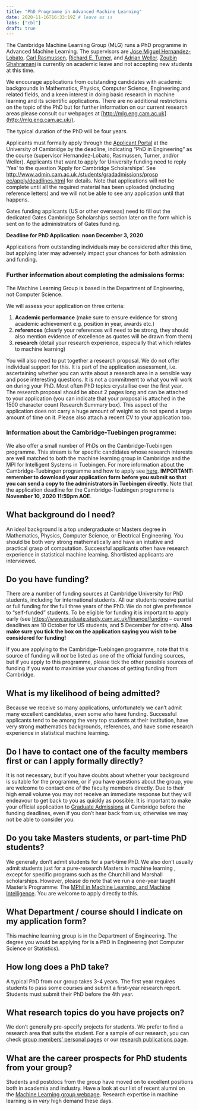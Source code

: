 ```yaml
---
title: "PhD Programme in Advanced Machine Learning"
date: 2020-11-16T16:33:19Z # leave as is
labs: ["cbl"]
draft: true
---
```


The Cambridge Machine Learning Group (MLG) runs a PhD programme in Advanced Machine Learning. The supervisors are [Jose Miguel Hernandez-Lobato](https://jmhl.org/ "Miguel"), [Carl Rasmussen](http://mlg.eng.cam.ac.uk/carl/ "Carl"), [Richard E. Turner](http://cbl.eng.cam.ac.uk/Public/Turner/Turner "Rich"), and [Adrian Weller](http://mlg.eng.cam.ac.uk/adrian/). [Zoubin Ghahramani](http://mlg.eng.cam.ac.uk/zoubin/) is currently on academic leave and not accepting new students at this time.

We encourage applications from outstanding candidates with academic backgrounds in Mathematics, Physics, Computer Science, Engineering and related fields, and a keen interest in doing basic research in machine learning and its scientific applications. There are no additional restrictions on the topic of the PhD but for further information on our current research areas please consult our webpages at [http://mlg.eng.cam.ac.uk](http://mlg.eng.cam.ac.uk/).

The typical duration of the PhD will be four years.

Applicants must formally apply through the [Applicant Portal](https://www.graduate.study.cam.ac.uk/applicant-portal) at the University of Cambridge by the deadline, indicating “PhD in Engineering” as the course (supervisor Hernandez-Lobato, Rasmussen, Turner, and/or  Weller). Applicants that want to apply for University funding need to reply ‘Yes’ to the question ‘Apply for Cambridge Scholarships’. See [http://www.admin.cam.ac.uk
<wbr>/students/gradadmissions/prosp
<wbr>ec/apply/deadlines.html](http://www.admin.cam.ac.uk/students/gradadmissions/prospec/apply/deadlines.html) for details.  Note that applications will not be complete until all the required material has been uploaded (including reference letters) and we will not be able to see any application until that happens.

Gates funding applicants (US or other overseas) need to fill out the dedicated Gates Cambridge Scholarships section later on the form which is sent on to the administrators of Gates funding.

**Deadline for PhD Application: noon December 3, 2020**

Applications from outstanding individuals may be considered after this time, but applying later may adversely impact your chances for both admission and funding.  

### **Further information about completing the admissions forms:**

The Machine Learning Group is based in the Department of Engineering, not Computer Science.

We will assess your application on three criteria:

1.  **Academic performance** (make sure to ensure evidence for strong academic achievement e.g. position in year, awards etc.)
2.  **references** (clearly your references will need to be strong, they should also mention evidence of excellence as quotes will be drawn from them)
3.  **research** (detail your research experience, especially that which relates to machine learning)

You will also need to put together a research proposal. We do not offer individual support for this. It is part of the application assessment, i.e. ascertaining whether you can write about a research area in a sensible way and pose interesting questions. It is not a commitment to what you will work on during your PhD. Most often PhD topics crystallise over the first year. The research proposal should be about 2 pages long and can be attached to your application (you can indicate that your proposal is attached in the 1500 character count Research Summary box). This aspect of the application does not carry a huge amount of weight so do not spend a large amount of time on it. Please also attach a recent CV to your application too.

### Information about the Cambridge-Tuebingen programme:

We also offer a small number of PhDs on the Cambridge-Tuebingen programme. This stream is for specific candidates whose research interests are well matched to both the machine learning group in Cambridge and the MPI for Intelligent Systems in Tuebingen. For more information about the Cambridge-Tuebingen programme and how to apply see [here](http://mlg.eng.cam.ac.uk/?page_id=1458). **IMPORTANT:** **remember to download your application form before you submit so that you can send a copy to the administrators in Tuebingen directly**. Note that the application deadline for the Cambridge-Tuebingen programme is **November 10, 2020 11:59pm AOE**.  

## What background do I need?

An ideal background is a top undergraduate or Masters degree in Mathematics, Physics, Computer Science, or Electrical Engineering. You should be both very strong mathematically and have an intuitive and practical grasp of computation. Successful applicants often have research experience in statistical machine learning. Shortlisted applicants are interviewed.

## Do you have funding?

There are a number of funding sources at Cambridge University for PhD students, including for international students. All our students receive partial or full funding for the full three years of the PhD. We do not give preference to “self-funded” students. To be eligible for funding it is important to apply early (see https://www.graduate.study.cam.ac.uk/finance/funding – current deadlines are 10 October for US students, and 5 December for others). **Also make sure you tick the box on the application saying you wish to be considered for funding!** 

If you are applying to the Cambridge-Tuebingen programme, note that this source of funding will _not_ be listed as one of the official funding sources, but if you apply to this programme, please tick the other possible sources of funding if you want to maximise your chances of getting funding from Cambridge.

## What is my likelihood of being admitted?

Because we receive so many applications, unfortunately we can’t admit many excellent candidates, even some who have funding. Successful applicants tend to be among the very top students at their institution, have very strong mathematics backgrounds, references, and have some research experience in statistical machine learning. 

## Do I have to contact one of the faculty members first or can I apply formally directly?

It is not necessary, but if you have doubts about whether your background is suitable for the programme, or if you have questions about the group, you are welcome to contact one of the faculty members directly. Due to their high email volume you may not receive an immediate response but they will endeavour to get back to you as quickly as possible. It is important to make your official application to [Graduate Admissions](http://www.admin.cam.ac.uk/students/gradadmissions/prospec/ "Board of Graduate studies") at Cambridge before the funding deadlines, even if you don’t hear back from us; otherwise we may not be able to consider you.

## Do you take Masters students, or part-time PhD students?

We generally don’t admit students for a part-time PhD. We also don’t usually admit students just for a pure-research Masters in machine learning , except for specific programs such as the Churchill and Marshall scholarships. However, please do note that we run a one-year taught Master’s Programme: The [MPhil in Machine Learning, and Machine Intelligence](http://www.mlsalt.eng.cam.ac.uk/Main/WebHome "MPhil Machine Learning"). You are welcome to apply directly to this.

## What Department / course should I indicate on my application form?

This machine learning group is in the Department of Engineering. The degree you would be applying for is a PhD in Engineering (not Computer Science or Statistics).

## How long does a PhD take?

A typical PhD from our group takes 3-4 years. The first year requires students to pass some courses and submit a first-year research report. Students must submit their PhD before the 4th year.

## What research topics do you have projects on?

We don’t generally pre-specify projects for students. We prefer to find a research area that suits the student. For a sample of our research, you can check [group members’ personal pages](http://mlg.eng.cam.ac.uk/?page_id=381 "group members' personal pages") or our [research publications page](http://mlg.eng.cam.ac.uk/pub/ "research publications page").

## What are the career prospects for PhD students from your group?

Students and postdocs from the group have moved on to excellent positions both in academia and industry. Have a look at our list of recent alumni on the [Machine Learning group webpage](http://mlg.cam.ac.uk/ "Cambridge Machine Learning Group"). Research expertise in machine learning is in _very_ high demand these days.

<!-- Here you might want to place some Markdown content. -->